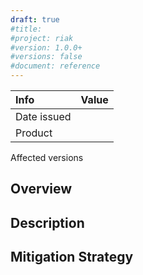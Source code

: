 ```yaml
---
draft: true
#title:
#project: riak
#version: 1.0.0+
#versions: false
#document: reference
---
```


Info | Value
:----|:-----
Date issued |
Product |
Affected versions

## Overview

## Description

## Mitigation Strategy

